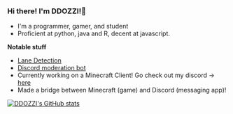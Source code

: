 ### Hi there! I'm DDOZZI!👋

* I'm a programmer, gamer, and student 
* Proficient at python, java and R, decent at javascript.

**Notable stuff**
* [Lane Detection](https://github.com/ddozzi/Lane-Detection-v1.2)
* [Discord moderation bot](https://github.com/ddozzi/ban-notifier)                  
* Currently working on a Minecraft Client! Go check out my discord -> [here](https://discord.gg/TJfge8HC)
* Made a bridge between Minecraft (game) and Discord (messaging app)!

[![DDOZZI's GitHub stats](https://github-readme-stats.vercel.app/api?username=DDOZZI&theme=dark)](https://github.com/anuraghazra/github-readme-stats)
